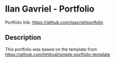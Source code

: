 # Ilan Gavriel - Portfolio

Portfolio link: https://github.com/igavriel/portfolio

## Description
This portfolio was based on the template from https://github.com/hhlitval/simple-portfolio-template
